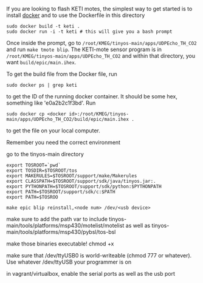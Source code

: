 If you are looking to flash KETI motes, the simplest way to get started is to install [docker](http://www.docker.com/)
and to use the Dockerfile in this directory

```
sudo docker build -t keti .
sudo docker run -i -t keti # this will give you a bash prompt
```

Once inside the prompt, go to `/root/KMEG/tinyos-main/apps/UDPEcho_TH_CO2` and run `make tmote blip`. The KETI-mote sensor program is in
`/root/KMEG/tinyos-main/apps/UDPEcho_TH_CO2` and within that directory, you want `build/epic/main.ihex`.

To get the build file from the Docker file, run

```
sudo docker ps | grep keti
```

to get the ID of the running docker container. It should be some hex, something like 'e0a2b2c1f3bd'.
Run

```
sudo docker cp <docker id>:/root/KMEG/tinyos-main/apps/UDPEcho_TH_CO2/build/epic/main.ihex .
```

to get the file on your local computer.

Remember you need the correct environment 

go to the tinyos-main directory

```
export TOSROOT=`pwd`
export TOSDIR=$TOSROOT/tos
export MAKERULES=$TOSROOT/support/make/Makerules
export CLASSPATH=$TOSROOT/support/sdk/java/tinyos.jar:.
export PYTHONPATH=$TOSROOT/support/sdk/python:$PYTHONPATH
export PATH=$TOSROOT/support/sdk/c:$PATH
export PATH=$TOSROO
```

```make epic blip reinstall,<node num> /dev/<usb device>```

make sure to add the path var to include tinyos-main/tools/platforms/msp430/motelist/motelist
as well as tinyos-main/tools/platforms/msp430/pybsl/tos-bsl

make those binaries executable! chmod +x

make sure that /dev/ttyUSB0 is world-writeable (chmod 777 or whatever). Use whatever /dev/ttyUSB your programmer is on

in vagrant/virtualbox, enable the serial ports as well as the usb port

